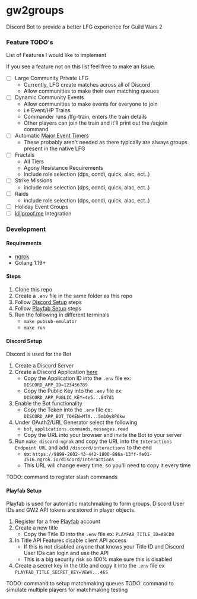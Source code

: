 # gw2groups
Discord Bot to provide a better LFG experience for Guild Wars 2

### Feature TODO's

List of Features I would like to implement

If you see a feature not on this list feel free to make an Issue.

- [ ] Large Community Private LFG
    * Currently, LFG create matches across all of Discord
    * Allow communities to make their own matching queues
- [ ] Dynamic Community Events
    * Allow communities to make events for everyone to join
    * i.e Event/HP Trains
    * Commander runs /lfg-train, enters the train details
    * Other players can join the train and it'll print out the /sqjoin command
- [ ] Automatic [Major Event Timers](https://wiki.guildwars2.com/wiki/Event_timers)
    * These probably aren't needed as there typically are always groups present in the native LFG
- [ ] Fractals
    * All Tiers
    * Agony Resistance Requirements
    * include role selection (dps, condi, quick, alac, ect..)
- [ ] Strike Missions
    * include role selection (dps, condi, quick, alac, ect..)
- [ ] Raids
    * include role selection (dps, condi, quick, alac, ect..)
- [ ] Holiday Event Groups
- [ ] [killproof.me](https://killproof.me/) Integration

### Development

#### Requirements

* [ngrok](https://ngrok.com/)
* Golang 1.19+

#### Steps

1. Clone this repo
1. Create a `.env` file in the same folder as this repo
1. Follow [Discord Setup](#discord-setup) steps
1. Follow [Playfab Setup](#playfab-setup) steps
1. Run the following in different terminals
    * `make pubsub-emulator`
    * `make run`

#### Discord Setup

Discord is used for the Bot

1. Create a Discord Server
1. Create a Discord Application [here](https://discord.com/developers/applications)
    * Copy the Application ID into the `.env` file ex: `DISCORD_APP_ID=123456789`
    * Copy the Public Key into the `.env` file ex: `DISCORD_APP_PUBLIC_KEY=4e5...847d1`
1. Enable the Bot functionality
    * Copy the Token into the `.env` file ex: `DISCORD_APP_BOT_TOKEN=MTA...5m10y8P6kw`
1. Under OAuth2/URL Generator select the following
    * `bot`, `applications.commands`, `messages.read`
    * Copy the URL into your browser and invite the Bot to your server
1. Run `make discord-ngrok` and copy the URL into the `Interactions Endpoint URL` and add `/discord/interactions` to the end
    * ex: `https://9899-2602-43-442-1800-886a-13ff-fe01-3516.ngrok.io/discord/interactions`
    * This URL will change every time, so you'll need to copy it every time

TODO: command to register slash commands

#### Playfab Setup

Playfab is used for automatic matchmaking to form groups.
Discord User IDs and GW2 API tokens are stored in player objects.

1. Register for a free [Playfab](https://playfab.com/) account
1. Create a new title
    * Copy the Title ID into the `.env` file ex: `PLAYFAB_TITLE_ID=ABCD0`
1. In Title API Features disable client API access
    * If this is not disabled anyone that knows your Title ID and Discord User IDs can login and use the API
    * This is a big security risk so 100% make sure this is disabled
1. Create a secret key in the title and copy it into the `.env` file ex `PLAYFAB_TITLE_SECRET_KEY=VEW4...46S`

TODO: command to setup matchmaking queues
TODO: command to simulate multiple players for matchmaking testing
